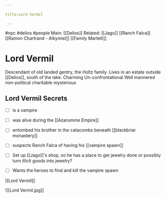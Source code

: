 --- 
title:Lord Vermil 
---
#npc #delios #people 
Main: [[Delios]]
Related: [[Jago]] [[Ranch Falca]] [[Ramon Chartrand - Alkymist]] [[Family Martelli]]

# Lord Vermil
Descendant of old landed gentry, the Holtz family.
Lives in an estate outside [[Delios]], south of the lake.
Charming
Un-confrontational
Well mannered
non-political
charitable
mysterious

## Lord Vermil Secrets
- [ ] is a vampire
- [ ] was alive during the [[Azarumme Empire]]
- [ ] entombed his brother in the catacombs beneath [[blackbriar monastery]]
- [ ] suspects Ranch Falca of having his [[vampire spawn]]
- [ ] Set up [[Jago]]'s shop, so he has a place to get jewelry done or possibly turn illicit goods into jewelry?
- [ ] Wants the heroes to find and kill the vampire spawn


[[Lord Vermil]]

![[Lord Vermil.jpg]]
